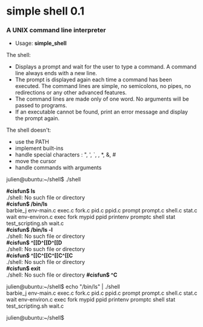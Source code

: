 # simple shell 0.1

### A UNIX command line interpreter 
* Usage: **simple_shell**  

The shell:  
* Displays a prompt and wait for the user to type a command. A command line always ends with a new line.  
* The prompt is displayed again each time a command has been executed.
The command lines are simple, no semicolons, no pipes, no redirections or any other advanced features.  
* The command lines are made only of one word. No arguments will be passed to programs.  
* If an executable cannot be found, print an error message and display the prompt again.  

The shell doesn't:
* use the PATH  
* implement built-ins  
* handle special characters : ", ', `, \, *, &, #  
* move the cursor
* handle commands with arguments

julien@ubuntu:\~/shell$ ./shell  

**#cisfun$ ls**  
./shell: No such file or directory  
**#cisfun$ /bin/ls**  
barbie_j       env-main.c  exec.c  fork.c  pid.c  ppid.c    prompt   prompt.c  shell.c  stat.c         wait
env-environ.c  exec    fork    mypid   ppid   printenv  promptc  shell     stat test_scripting.sh  wait.c  
**#cisfun$ /bin/ls -l**  
./shell: No such file or directory  
**#cisfun$ ^[[D^[[D^[[D**  
./shell: No such file or directory  
**#cisfun$ ^[[C^[[C^[[C^[[C**  
./shell: No such file or directory  
**#cisfun$ exit**  
./shell: No such file or directory
**#cisfun$ ^C** 

julien@ubuntu:\~/shell$ echo "/bin/ls" | ./shell   
barbie_j       env-main.c  exec.c  fork.c  pid.c  ppid.c    prompt   prompt.c  shell.c stat.c         wait
env-environ.c  exec    fork    mypid   ppid   printenv  promptc  shell     stat test_scripting.sh  wait.c  

julien@ubuntu:\~/shell$
